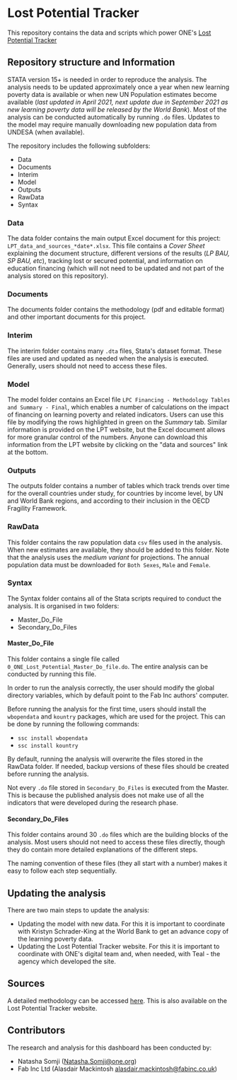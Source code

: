 # **Lost Potential Tracker**

This repository contains the data and scripts which power ONE's [Lost Potential Tracker](https://lostpotential.one.org/)

## Repository structure and Information

STATA version 15+ is needed in order to reproduce the analysis.  The analysis needs to be updated approximately once a year when new learning poverty data is available or when new UN Population estimates become available (*last updated in April 2021, next update due in September 2021 as new learning poverty data will be released by the World Bank*). Most of the analysis can be conducted automatically by running `.do` files. Updates to the model may require manually downloading new population data from UNDESA (when available).

The repository includes the following subfolders:
 - Data
 - Documents
 - Interim
 - Model
 - Outputs
 - RawData
 - Syntax

### Data
The data folder contains the main output Excel document for this project: `LPT_data_and_sources_*date*.xlsx`.  This file contains a *Cover Sheet* explaining the document structure, different versions of the results (*LP BAU, SP BAU, etc*), tracking lost or secured potential, and information on education financing (which will not need to be updated and not part of the analysis stored on this repository).

### Documents
The documents folder contains the methodology (pdf and editable format) and other important documents for this project.

### Interim
The interim folder contains many `.dta` files, Stata's dataset format. These files are used and updated as needed when the analysis is executed. Generally, users should not need to access these files.

### Model
The model folder contains an Excel file `LPC Financing - Methodology Tables and Summary - Final`, which enables a number of calculations on the impact of financing on learning poverty and related indicators. Users can use this file by modifying the rows highlighted in green on the *Summary* tab. Similar information is provided on the LPT website, but the Excel document allows for more granular control of the numbers. Anyone can download this information from the LPT website by clicking on the "data and sources" link at the bottom.

### Outputs
The outputs folder contains a number of tables which track trends over time for the overall countries under study, for countries by income level, by UN and World Bank regions, and according to their inclusion in the OECD Fragility Framework. 

### RawData
This folder contains the raw population data `csv` files used in the analysis. When new estimates are available, they should be added to this folder. Note that the analysis uses the *medium variant* for projections. The annual population data must be downloaded for `Both Sexes`, `Male` and `Female`. 

### Syntax
The Syntax folder contains all of the Stata scripts required to conduct the analysis. It is organised in two folders:
 - Master_Do_File
 - Secondary_Do_Files

#### Master_Do_File
This folder contains a single file called `0_ONE_Lost_Potential_Master_Do_file.do`.  The entire analysis can be conducted by running this file. 

In order to run the analysis correctly, the user should modify the global directory variables, which by default point to the Fab Inc authors' computer.

Before running the analysis for the first time, users should install the `wbopendata` and `kountry` packages, which are used for the project. This can be done by running the following commands:
 - `ssc install wbopendata`
 - `ssc install kountry`

By default, running the analysis will overwrite the files stored in the RawData folder. If needed, backup versions of these files should be created before running the analysis.

Not every `.do` file stored in `Secondary_Do_Files` is executed from the Master. This is because the published analysis does not make use of all the indicators that were developed during the research phase.

#### Secondary_Do_Files
This folder contains around 30 `.do` files which are the building blocks of the analysis. Most users should not need to access these files directly, though they do contain more detailed explanations of the different steps.

The naming convention of these files (they all start with a number) makes it easy to follow each step sequentially.


## Updating the analysis
There are two main steps to update the analysis:
 - Updating the model with new data. For this it is important to coordinate with Kristyn Schrader-King at the World Bank to get an advance copy of the learning poverty data.
 - Updating the Lost Potential Tracker website. For this it is important to coordinate with ONE's digital team and, when needed, with Teal - the agency which developed the site.

## Sources
A detailed methodology can be accessed [here](https://github.com/ONEcampaign/Lost-Potential-Tracker/blob/main/documents/LPT_Methodology_en_v1.pdf). This is also available on the Lost Potential Tracker website.

## Contributors
The research and analysis for this dashboard has been conducted by:

 - Natasha Somji (Natasha.Somji@one.org)
 - Fab Inc Ltd (Alasdair Mackintosh alasdair.mackintosh@fabinc.co.uk)
